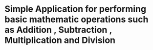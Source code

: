 # Simple Application for performing basic mathematic operations such as Addition , Subtraction , Multiplication and Division